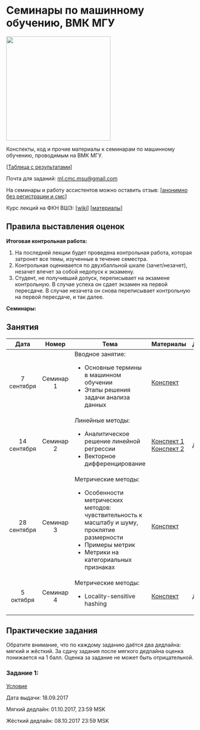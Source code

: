 # Семинары по машинному обучению, ВМК МГУ

<img src="http://www.machinelearning.ru/wiki/images/2/28/ML_surfaces.png" width="280">

Конспекты, код и прочие материалы к семинарам по машинному обучению, проводимым на ВМК МГУ.

[[Таблица с результатами](https://docs.google.com/spreadsheets/d/1T0Agj2eIwIcK0N9DYk3C-fMUvshZxXPNG7zvI28oqx8/edit#gid=2044373835)]

Почта для заданий: ml.cmc.msu@gmail.com

На семинары и работу ассистентов можно оставить отзыв: [[анонимно без регистрации и смс](https://docs.google.com/forms/d/1j8zMReMtl-BCeAVISxx_v42_y8GAVeolofFuAHQjHBc/viewform)]

Курс лекций на ФКН ВШЭ: [[wiki](http://wiki.cs.hse.ru/Машинное_обучение_1)] [[материалы](https://github.com/esokolov/ml-course-hse)]

## Правила выставления оценок

**Итоговая контрольная работа:**

1. На последней лекции будет проведена контрольная работа, которая затронет все темы, изученные в течение семестра.
2. Контрольная оценивается по двухбалльной шкале (зачет/незачет), незачет влечет за собой недопуск к экзамену.
3. Студент, не получивший допуск, переписывает на экзамене контрольную. В случае успеха он сдает экзамен на первой пересдаче. В случае незачета он снова переписывает контрольную на первой пересдаче, и так далее.

**Семинары:**

## Занятия

| Дата | Номер | Тема | Материалы | ДЗ |
| :---: | :---: | --- | --- | --- |
| 7 сентября  | Семинар 1 | Вводное занятие: <ul><li>Основные термины в машинном обучении</li><li>Этапы решения задачи анализа данных</li></ul> | [Конспект](ML16/lecture-notes/Sem01_intro.pdf) | |
| 14 сентября | Семинар 2 | Линейные методы: <ul><li>Аналитическое решение линейной регрессии</li><li>Векторное дифференцирование</li></ul> | [Конспект 1](https://github.com/esokolov/ml-course-hse/blob/master/2017-fall/lecture-notes/lecture02-linregr.pdf)<br> [Конспект 2](https://github.com/esokolov/ml-course-hse/blob/master/2017-fall/seminars/sem02-linregr-part1.pdf) | [ДЗ](ML17-fall/homeworks-theory/homework-theory-1-differentiation.pdf)|
| 28 сентября | Семинар 3 | Метрические методы: <ul><li>Особенности метрических методов: чувствительность к масштабу и шуму, проклятие размерности</li><li>Примеры метрик</li><li>Метрики на категориальных признаках</li> | [Конспект](ML16/lecture-notes/Sem02_knn.pdf) | |
| 5 октября   | Семинар 4 | Метрические методы: <ul><li>Locality-sensitive hashing</li> | [Конспект](ML16/lecture-notes/Sem03_knn.pdf) | [ДЗ](ML16/homeworks/Sem03_knn_hw.pdf)|

## Практические задания

Обратите внимание, что по каждому заданию даётся два дедлайна: мягкий и жёсткий.
За сдачу задания после мягкого дедлайна оценка понижается на 1 балл.
Оценка за задание не может быть отрицательной.

### Задание 1:

[Условие](ML17-fall/homeworks-practice/homework-practice-01/homework-practice-01.ipynb)

Дата выдачи: 18.09.2017

Мягкий дедлайн: 01.10.2017, 23:59 MSK

Жёсткий дедлайн: 08.10.2017 23:59 MSK


